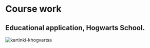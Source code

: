 # Course work
## Educational application, Hogwarts School.
![kartinki-khogvartsa](https://kartinkin.net/uploads/posts/2022-03/1647264714_1-kartinkin-net-p-kartinki-khogvartsa-1.jpg)

